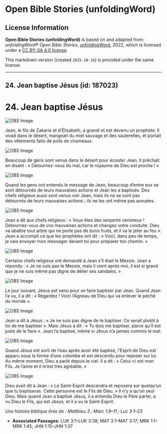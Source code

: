 # Open Bible Stories (unfoldingWord)

## License Information

**Open Bible Stories (unfoldingWord)** is based on and adapted from: _unfoldingWord® Open Bible Stories_, [unfoldingWord](https://unfoldingword.org/utw), 2022, which is licensed under a [CC BY-SA 4.0 license](https://creativecommons.org/licenses/by-sa/4.0/legalcode.en).

This markdown version (created `2025-10-16`) is provided under the same license.



--------------------------------

## 24. Jean baptise Jésus (id: 187023)

24\. Jean baptise Jésus
=======================

![OBS Image](https://cdn.aquifer.bible/aquifer-content/resources/UWOBS/jpg/360px/obs-en-24-01.jpg)

Jean, le fils de Zakarie et d’Élisabeth, a grandi et est devenu un prophète. Il vivait dans le désert, mangeait du miel sauvage et des sauterelles, et portait des vêtements faits de poils de chameaux.

![OBS Image](https://cdn.aquifer.bible/aquifer-content/resources/UWOBS/jpg/360px/obs-en-24-02.jpg)

Beaucoup de gens sont venus dans le désert pour écouter Jean. Il prêchait en disant : « Détournez\-vous du mal, car le royaume de Dieu est proche ! »

![OBS Image](https://cdn.aquifer.bible/aquifer-content/resources/UWOBS/jpg/360px/obs-en-24-03.jpg)

Quand les gens ont entendu le message de Jean, beaucoup d’entre eux se sont détournés de leurs mauvaises actions et Jean les a baptisés. Des chefs religieux aussi sont venus voir Jean, mais ils ne se sont pas détournés de leurs mauvaises actions ; ils ne les ont même pas avouées.

![OBS Image](https://cdn.aquifer.bible/aquifer-content/resources/UWOBS/jpg/360px/obs-en-24-04.jpg)

Jean a dit aux chefs religieux : « Vous êtes des serpents venimeux ! Détournez\-vous de vos mauvaises actions et changez votre conduite. Dieu va abattre tout arbre qui ne porte pas de bons fruits, et il va le jeter au feu ». Jean a accompli ce que les prophètes ont dit : « Voici, dans peu de temps, je vais envoyer mon messager devant toi pour préparer ton chemin. »

![OBS Image](https://cdn.aquifer.bible/aquifer-content/resources/UWOBS/jpg/360px/obs-en-24-05.jpg)

Certains chefs religieux ont demandé à Jean s’il était le Messie. Jean a répondu : « Je ne suis pas le Messie, mais il vient après moi, il est si grand que je ne suis même pas digne de délier ses sandales. »

![OBS Image](https://cdn.aquifer.bible/aquifer-content/resources/UWOBS/jpg/360px/obs-en-24-06.jpg)

Le jour suivant, Jésus est venu pour se faire baptiser par Jean. Quand Jean l’a vu, il a dit : « Regardez ! Voici l’Agneau de Dieu qui va enlever le péché du monde ».

![OBS Image](https://cdn.aquifer.bible/aquifer-content/resources/UWOBS/jpg/360px/obs-en-24-07.jpg)

Jean a dit à Jésus : « Je ne suis pas digne de te baptiser. Ce serait plutôt à toi de me baptiser ». Mais Jésus a dit : « Tu dois me baptiser, parce qu’il est juste de le faire ». Jean l’a baptisé, même si Jésus n’a jamais commis le mal.

![OBS Image](https://cdn.aquifer.bible/aquifer-content/resources/UWOBS/jpg/360px/obs-en-24-08.jpg)

Quand Jésus est sorti de l’eau après avoir été baptisé, l’Esprit de Dieu est apparu sous la forme d’une colombe et est descendu pour reposer sur lui. Au même moment, Dieu a parlé depuis le ciel. Il a dit : « Celui\-ci est mon Fils. Je l’aime et il m’est très agréable. »

![OBS Image](https://cdn.aquifer.bible/aquifer-content/resources/UWOBS/jpg/360px/obs-en-24-09.jpg)

Dieu avait dit à Jean : « Le Saint\-Esprit descendra et reposera sur quelqu’un que tu baptiseras. Cette personne est le Fils de Dieu. » Il n’y a qu’un seul Dieu. Mais quand Jean a baptisé Jésus, il a entendu Dieu le Père parler, a vu Dieu le Fils, qui est Jésus, et il a vu le Saint\-Esprit.

*Une histoire biblique tirée de : Matthieu 3 ; Marc 1:9–11 ; Luc 3:1–23*

* **Associated Passages:** LUK 3:1–LUK 3:38; MAT 3:1–MAT 3:17; MRK 1:1–MRK 1:45; JHN 1:15–JHN 1:37

